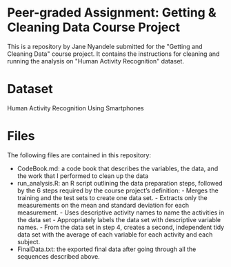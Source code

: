 # Peer-graded Assignment: Getting & Cleaning Data Course Project

This is a repository by Jane Nyandele submitted for the "Getting and Cleaning Data" course project. It contains the instructions for cleaning and running the analysis on "Human Activity Recognition" dataset.

# Dataset
Human Activity Recognition Using Smartphones

# Files
The following files are contained in this repository:
- CodeBook.md: a code book that describes the variables, the data, and the work that I performed to clean up the data
- run_analysis.R: an R script outlining the data preparation steps, followed by the 6 steps required by the course project’s definition:
      - Merges the training and the test sets to create one data set.
      - Extracts only the measurements on the mean and standard deviation for each measurement.
      - Uses descriptive activity names to name the activities in the data set
      - Appropriately labels the data set with descriptive variable names.
      - From the data set in step 4, creates a second, independent tidy data set with the average of each variable for each activity and each subject.
- FinalData.txt: the exported final data after going through all the sequences described above.
